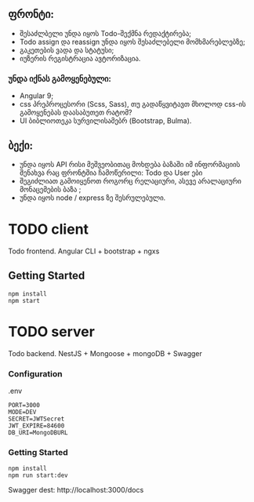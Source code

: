 ## ფრონტი:

- შესაძლბელი უნდა იყოს Todo-შექმნა რედაქტირება;
- Todo assign და reassign უნდა იყოს შესაძლებელი მომხმარებლებზე;
- გაკეთების ვადა და სტატუსი;
- იუზერის რეგისტრაცია ავტორიზაცია.

### უნდა იქნას გამოყენებული:
- Angular 9;
- css პრეპროცესორი (Scss, Sass), თუ გადაწყვიტავთ მხოლოდ css-ის გამოყენებას დაასაბუთეთ რატომ?
- UI ბიბლიოთეკა სურვილისამებრ (Bootstrap, Bulma).



## ბექი:

- უნდა იყოს API რისი მეშვეობითაც მოხდება ბაზაში იმ ინფორმაციის შენახვა რაც ფრონტშია ჩამოწერილი:
   Todo და User ები
- შეგიძლიათ გამოიყენოთ როგორც რელაციური, ასევე არალაციური მონაცემების ბაზა ;
- უნდა იყოს node / express ზე შესრულებული.



# TODO client
Todo frontend.
Angular CLI + bootstrap + ngxs

## Getting Started
```
npm install
npm start
```

# TODO server

Todo backend.
NestJS + Mongoose + mongoDB + Swagger

### Configuration
.env
```
PORT=3000
MODE=DEV
SECRET=JWTSecret
JWT_EXPIRE=84600
DB_URI=MongoDBURL
```

### Getting Started
```
npm install
npm run start:dev
```
Swagger dest: http://localhost:3000/docs


